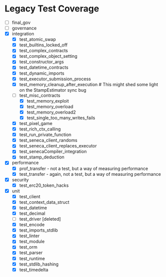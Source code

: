# Legacy Test Coverage

- [ ] final_gov
- [ ] governance
- [x] integration
    - [x] test_atomic_swap
    - [x] test_builtins_locked_off
    - [x] test_complex_contracts
    - [x] test_complex_object_setting
    - [x] test_constructor_args
    - [x] test_datetime_contracts
    - [x] test_dynamic_imports
    - [x] test_executor_submission_process
    - [x] test_memory_cleanup_after_execution # This might shed some light on the StampEstimator sync bug
    - [ ] test_misc_contracts
        - [x] test_memory_exploit
        - [x] test_memory_overload
        - [x] test_memory_overload2
        - [x] test_single_too_many_writes_fails
    - [x] test_pixel_game
    - [x] test_rich_ctx_calling
    - [x] test_run_private_function
    - [x] test_seneca_client_randoms
    - [x] test_seneca_client_replaces_executor
    - [x] test_senecaCompiler_integration
    - [x] test_stamp_deduction
- [x] performance
    - [x] prof_transfer - not a test, but a way of measuring performance
    - [x] test_transfer - again, not a test, but a way of measuring performance
- [x] security
    - [x] test_erc20_token_hacks
- [x] unit
    - [x] test_client
    - [x] test_context_data_struct
    - [x] test_datetime
    - [x] test_decimal
    - [ ] test_driver [deleted]
    - [x] test_encode
    - [x] test_imports_stdlib
    - [x] test_linter
    - [x] test_module
    - [x] test_orm
    - [x] test_parser
    - [x] test_runtime
    - [x] test_stdlib_hashing
    - [x] test_timedelta
